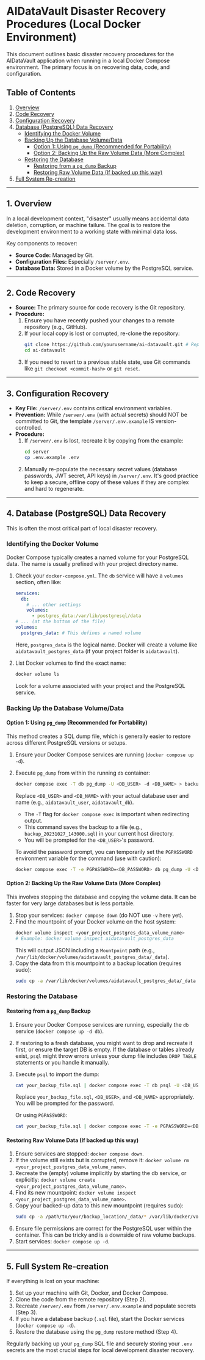 # AIDataVault Disaster Recovery Procedures (Local Docker Environment)

This document outlines basic disaster recovery procedures for the AIDataVault application when running in a local Docker Compose environment. The primary focus is on recovering data, code, and configuration.

## Table of Contents
1. [Overview](#1-overview)
2. [Code Recovery](#2-code-recovery)
3. [Configuration Recovery](#3-configuration-recovery)
4. [Database (PostgreSQL) Data Recovery](#4-database-postgresql-data-recovery)
    - [Identifying the Docker Volume](#identifying-the-docker-volume)
    - [Backing Up the Database Volume/Data](#backing-up-the-database-volumedata)
        - [Option 1: Using `pg_dump` (Recommended for Portability)](#option-1-using-pg_dump-recommended-for-portability)
        - [Option 2: Backing Up the Raw Volume Data (More Complex)](#option-2-backing-up-the-raw-volume-data-more-complex)
    - [Restoring the Database](#restoring-the-database)
        - [Restoring from a `pg_dump` Backup](#restoring-from-a-pg_dump-backup)
        - [Restoring Raw Volume Data (If backed up this way)](#restoring-raw-volume-data-if-backed-up-this-way)
5. [Full System Re-creation](#5-full-system-re-creation)

---

## 1. Overview

In a local development context, "disaster" usually means accidental data deletion, corruption, or machine failure. The goal is to restore the development environment to a working state with minimal data loss.

Key components to recover:
-   **Source Code:** Managed by Git.
-   **Configuration Files:** Especially `/server/.env`.
-   **Database Data:** Stored in a Docker volume by the PostgreSQL service.

---

## 2. Code Recovery

-   **Source:** The primary source for code recovery is the Git repository.
-   **Procedure:**
    1.  Ensure you have recently pushed your changes to a remote repository (e.g., GitHub).
    2.  If your local copy is lost or corrupted, re-clone the repository:
        ```bash
        git clone https://github.com/yourusername/ai-datavault.git # Replace with actual URL
        cd ai-datavault
        ```
    3.  If you need to revert to a previous stable state, use Git commands like `git checkout <commit-hash>` or `git reset`.

---

## 3. Configuration Recovery

-   **Key File:** `/server/.env` contains critical environment variables.
-   **Prevention:** While `/server/.env` (with actual secrets) should NOT be committed to Git, the template `/server/.env.example` IS version-controlled.
-   **Procedure:**
    1.  If `/server/.env` is lost, recreate it by copying from the example:
        ```bash
        cd server
        cp .env.example .env
        ```
    2.  Manually re-populate the necessary secret values (database passwords, JWT secret, API keys) in `/server/.env`. It's good practice to keep a secure, offline copy of these values if they are complex and hard to regenerate.

---

## 4. Database (PostgreSQL) Data Recovery

This is often the most critical part of local disaster recovery.

### Identifying the Docker Volume

Docker Compose typically creates a named volume for your PostgreSQL data. The name is usually prefixed with your project directory name.

1.  Check your `docker-compose.yml`. The `db` service will have a `volumes` section, often like:
    ```yaml
    services:
      db:
        # ... other settings
        volumes:
          - postgres_data:/var/lib/postgresql/data
    # ... (at the bottom of the file)
    volumes:
      postgres_data: # This defines a named volume
    ```
    Here, `postgres_data` is the logical name. Docker will create a volume like `aidatavault_postgres_data` (if your project folder is `aidatavault`).

2.  List Docker volumes to find the exact name:
    ```bash
    docker volume ls
    ```
    Look for a volume associated with your project and the PostgreSQL service.

### Backing Up the Database Volume/Data

#### Option 1: Using `pg_dump` (Recommended for Portability)

This method creates a SQL dump file, which is generally easier to restore across different PostgreSQL versions or setups.

1.  Ensure your Docker Compose services are running (`docker compose up -d`).
2.  Execute `pg_dump` from within the running `db` container:
    ```bash
    docker compose exec -T db pg_dump -U <DB_USER> -d <DB_NAME> > backup_$(date +%Y%m%d_%H%M%S).sql
    ```
    Replace `<DB_USER>` and `<DB_NAME>` with your actual database user and name (e.g., `aidatavault_user`, `aidatavault_db`).
    -   The `-T` flag for `docker compose exec` is important when redirecting output.
    -   This command saves the backup to a file (e.g., `backup_20231027_143000.sql`) in your current host directory.
    -   You will be prompted for the `<DB_USER>`'s password.

    To avoid the password prompt, you can temporarily set the `PGPASSWORD` environment variable for the command (use with caution):
    ```bash
    docker compose exec -T -e PGPASSWORD=<DB_PASSWORD> db pg_dump -U <DB_USER> -d <DB_NAME> > backup_$(date +%Y%m%d_%H%M%S).sql
    ```

#### Option 2: Backing Up the Raw Volume Data (More Complex)

This involves stopping the database and copying the volume data. It can be faster for very large databases but is less portable.

1.  Stop your services: `docker compose down` (do NOT use `-v` here yet).
2.  Find the mountpoint of your Docker volume on the host system:
    ```bash
    docker volume inspect <your_project_postgres_data_volume_name>
    # Example: docker volume inspect aidatavault_postgres_data
    ```
    This will output JSON including a `Mountpoint` path (e.g., `/var/lib/docker/volumes/aidatavault_postgres_data/_data`).
3.  Copy the data from this mountpoint to a backup location (requires sudo):
    ```bash
    sudo cp -a /var/lib/docker/volumes/aidatavault_postgres_data/_data /path/to/your/backup_location/
    ```

### Restoring the Database

#### Restoring from a `pg_dump` Backup

1.  Ensure your Docker Compose services are running, especially the `db` service (`docker compose up -d db`).
2.  If restoring to a fresh database, you might want to drop and recreate it first, or ensure the target DB is empty. If the database or tables already exist, `psql` might throw errors unless your dump file includes `DROP TABLE` statements or you handle it manually.
3.  Execute `psql` to import the dump:
    ```bash
    cat your_backup_file.sql | docker compose exec -T db psql -U <DB_USER> -d <DB_NAME>
    ```
    Replace `your_backup_file.sql`, `<DB_USER>`, and `<DB_NAME>` appropriately.
    You will be prompted for the password.

    Or using `PGPASSWORD`:
    ```bash
    cat your_backup_file.sql | docker compose exec -T -e PGPASSWORD=<DB_PASSWORD> db psql -U <DB_USER> -d <DB_NAME>
    ```

#### Restoring Raw Volume Data (If backed up this way)

1.  Ensure services are stopped: `docker compose down`.
2.  If the volume still exists but is corrupted, remove it: `docker volume rm <your_project_postgres_data_volume_name>`.
3.  Recreate the (empty) volume implicitly by starting the db service, or explicitly: `docker volume create <your_project_postgres_data_volume_name>`.
4.  Find its new mountpoint: `docker volume inspect <your_project_postgres_data_volume_name>`.
5.  Copy your backed-up data to this new mountpoint (requires sudo):
    ```bash
    sudo cp -a /path/to/your/backup_location/_data/* /var/lib/docker/volumes/<your_project_postgres_data_volume_name>/_data/
    ```
6.  Ensure file permissions are correct for the PostgreSQL user within the container. This can be tricky and is a downside of raw volume backups.
7.  Start services: `docker compose up -d`.

---

## 5. Full System Re-creation

If everything is lost on your machine:

1.  Set up your machine with Git, Docker, and Docker Compose.
2.  Clone the code from the remote repository (Step 2).
3.  Recreate `/server/.env` from `/server/.env.example` and populate secrets (Step 3).
4.  If you have a database backup (`.sql` file), start the Docker services (`docker compose up -d`).
5.  Restore the database using the `pg_dump` restore method (Step 4).

Regularly backing up your `pg_dump` SQL file and securely storing your `.env` secrets are the most crucial steps for local development disaster recovery.
